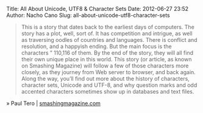 Title: All About Unicode, UTF8 & Character Sets
Date: 2012-06-27 23:52
Author: Nacho Cano
Slug: all-about-unicode-utf8-character-sets

> This is a story that dates back to the earliest days of computers. The
> story has a plot, well, sort of. It has competition and intrigue, as
> well as traversing oodles of countries and languages. There is
> conflict and resolution, and a happyish ending. But the main focus is
> the characters ” 110,116 of them. By the end of the story, they will
> all find their own unique place in this world.
>  This story (or article, as known on Smashing Magazine) will follow a
> few of those characters more closely, as they journey from Web server
> to browser, and back again. Along the way, you’ll find out more about
> the history of characters, character sets, Unicode and UTF-8, and why
> question marks and odd accented characters sometimes show up in
> databases and text files.

» Paul Tero | [smashingmagazine.com][]

  [smashingmagazine.com]: http://coding.smashingmagazine.com/2012/06/06/all-about-unicode-utf8-character-sets/
    "All About Unicode, UTF8 & Character Sets"
